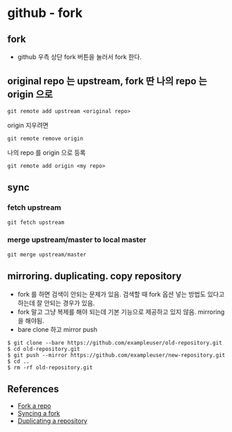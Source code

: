 # github - fork

## fork
* github 우측 상단 fork 버튼을 눌러서 fork 한다.

## original repo 는 upstream, fork 딴 나의 repo 는 origin 으로
```
git remote add upstream <original repo>
```

origin 지우려면
```
git remote remove origin
```

나의 repo 를 origin 으로 등록
```
git remote add origin <my repo>
```

## sync
### fetch upstream
```
git fetch upstream
```

### merge upstream/master to local master
```
git merge upstream/master
```

## mirroring. duplicating. copy repository
* fork 를 하면 검색이 안되는 문제가 있음. 검색할 때 fork 옵션 넣는 방법도 있다고 하는데 잘 안되는 경우가 있음.
* fork 말고 그냥 복제를 해야 되는데 기본 기능으로 제공하고 있지 않음. mirroring 을 해야됨.
* bare clone 하고 mirror push
```
$ git clone --bare https://github.com/exampleuser/old-repository.git
$ cd old-repository.git
$ git push --mirror https://github.com/exampleuser/new-repository.git
$ cd ..
$ rm -rf old-repository.git
```

## References
* [Fork a repo](https://help.github.com/en/articles/fork-a-repo)
* [Syncing a fork](https://help.github.com/en/articles/syncing-a-fork)
* [Duplicating a repository](https://help.github.com/en/github/creating-cloning-and-archiving-repositories/duplicating-a-repository)